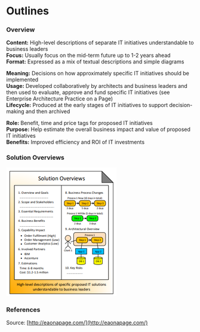 # Outlines

### Overview

 **Content:** High-level descriptions of separate IT initiatives understandable to business leaders  
**Focus:** Usually focus on the mid-term future up to 1-2 years ahead  
**Format:** Expressed as a mix of textual descriptions and simple diagrams

 **Meaning:** Decisions on how approximately specific IT initiatives should be implemented  
**Usage:** Developed collaboratively by architects and business leaders and then used to evaluate, approve and fund specific IT initiatives \(see Enterprise Architecture Practice on a Page\)  
**Lifecycle:** Produced at the early stages of IT initiatives to support decision-making and then archived

 **Role:** Benefit, time and price tags for proposed IT initiatives  
**Purpose:** Help estimate the overall business impact and value of proposed IT initiatives  
**Benefits:** Improved efficiency and ROI of IT investments

### Solution Overviews



![Source: eaonapage.com](../.gitbook/assets/csvlod_outlines_solution_overviews.png)

### References

Source: [http://eaonapage.com/](http://eaonapage.com/)


